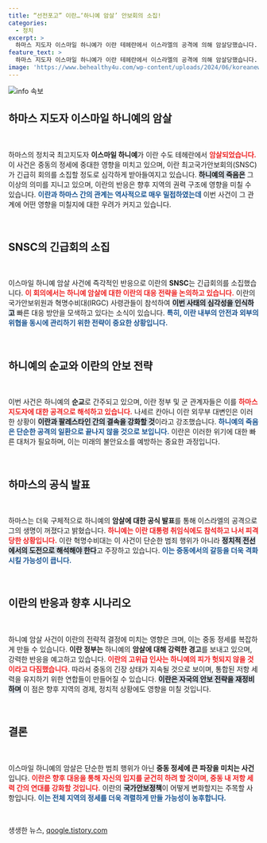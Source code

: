 ```yaml
---
title: “선전포고” 이란…‘하니예 암살’ 안보회의 소집!
categories:
  - 정치
excerpt: >
  하마스 지도자 이스마일 하니예가 이란 테헤란에서 이스라엘의 공격에 의해 암살당했습니다. 이란 최고국가안보회의는 긴급회의를 소집하여 대응 전략을 논의 중이며, 이란의 국가안보에 대한 위협이 고조되고 있습니다. 이 사건의 여파는 중동 전역에 큰 긴장을 불러일으킬 사안입니다.
feature_text: >
  하마스 지도자 이스마일 하니예가 이란 테헤란에서 이스라엘의 공격에 의해 암살당했습니다. 이란 최고국가안보회의는 긴급회의를 소집하여 대응 전략을 논의 중이며, 이란의 국가안보에 대한 위협이 고조되고 있습니다. 이 사건의 여파는 중동 전역에 큰 긴장을 불러일으킬 사안입니다.
image: 'https://www.behealthy4u.com/wp-content/uploads/2024/06/koreanews.jpg'
---
```


<p><img src="https://www.behealthy4u.com/wp-content/uploads/2024/06/koreanews.jpg" alt="info 속보" /></p>

<h2 data-ke-size="size26">하마스 지도자 이스마일 하니예의 암살</h2>

<p data-ke-size="size16">&nbsp;</p>

<p>하마스의 정치국 최고지도자 <b>이스마일 하니예</b>가 이란 수도 테헤란에서 <b><span style="color: #ee2323;">암살되었습니다.</span></b> 이 사건은 중동의 정세에 중대한 영향을 미치고 있으며, 이란 최고국가안보회의(SNSC)가 긴급히 회의를 소집할 정도로 심각하게 받아들여지고 있습니다. <b><span style="background-color: #21538527;">하니예의 죽음은</span></b> 그 이상의 의미를 지니고 있으며, 이란의 반응은 향후 지역의 권력 구조에 영향을 미칠 수 있습니다. <b><span style="color: #1a5490;">이란과 하마스 간의 관계는 역사적으로 매우 밀접하였는데</span></b> 이번 사건이 그 관계에 어떤 영향을 미칠지에 대한 우려가 커지고 있습니다.</p>

<p data-ke-size="size16">&nbsp;</p>

<h2 data-ke-size="size26">SNSC의 긴급회의 소집</h2>

<p data-ke-size="size16">&nbsp;</p>

<p>이스마일 하니예 암살 사건에 즉각적인 반응으로 이란의 <b>SNSC</b>는 긴급회의를 소집했습니다. <b><span style="color: #ee2323;">이 회의에서는 하니예 암살에 대한 이란의 대응 전략을 논의하고 있습니다.</span></b> 이란의 국가안보위원과 혁명수비대(IRGC) 사령관들이 참석하여 <b><span style="background-color: #21538527;">이번 사태의 심각성을 인식하고</span></b> 빠른 대응 방안을 모색하고 있다는 소식이 있습니다. <b><span style="color: #1a5490;">특히, 이란 내부의 안전과 외부의 위협을 동시에 관리하기 위한 전략이 중요한 상황입니다.</span></b></p>

<p data-ke-size="size16">&nbsp;</p>

<h2 data-ke-size="size26">하니예의 순교와 이란의 안보 전략</h2>

<p data-ke-size="size16">&nbsp;</p>

<p>이번 사건은 하니예의 <b>순교</b>로 간주되고 있으며, 이란 정부 및 군 관계자들은 이를 <b><span style="color: #ee2323;">하마스 지도자에 대한 공격으로 해석하고 있습니다.</span></b> 나세르 칸아니 이란 외무부 대변인은 이러한 상황이 <b><span style="background-color: #21538527;">이란과 팔레스타인 간의 결속을 강화할 것</span></b>이라고 강조했습니다. <b><span style="color: #1a5490;">하니예의 죽음은 단순한 공격의 일환으로 끝나지 않을 것으로 보입니다.</span></b> 이란은 이러한 위기에 대한 빠른 대처가 필요하며, 이는 미래의 불안요소를 예방하는 중요한 과정입니다.</p>

<p data-ke-size="size16">&nbsp;</p>

<h2 data-ke-size="size26">하마스의 공식 발표</h2>

<p data-ke-size="size16">&nbsp;</p>

<p>하마스는 더욱 구체적으로 하니예의 <b>암살에 대한 공식 발표</b>를 통해 이스라엘의 공격으로 그의 생명이 꺼졌다고 밝혔습니다. <b><span style="color: #ee2323;">하니예는 이란 대통령 취임식에도 참석하고 나서 피격당한 상황입니다.</span></b> 이란 혁명수비대는 이 사건이 단순한 범죄 행위가 아니라 <b><span style="background-color: #21538527;">정치적 전선에서의 도전으로 해석해야 한다</span></b>고 주장하고 있습니다. <b><span style="color: #1a5490;">이는 중동에서의 갈등을 더욱 격화시킬 가능성이 큽니다.</span></b></p>

<p data-ke-size="size16">&nbsp;</p>

<h2 data-ke-size="size26">이란의 반응과 향후 시나리오</h2>

<p data-ke-size="size16">&nbsp;</p>

<p>하니예 암살 사건이 이란의 전략적 결정에 미치는 영향은 크며, 이는 중동 정세를 복잡하게 만들 수 있습니다. <b>이란 정부는</b> 하니예의 <b>암살에 대해 강력한 경고</b>를 보내고 있으며, 강력한 반응을 예고하고 있습니다. <b><span style="color: #ee2323;">이란의 고위급 인사는 하니예의 피가 헛되지 않을 것이라고 다짐했습니다.</span></b> 따라서 중동의 긴장 상태가 지속될 것으로 보이며, 통합된 저항 세력을 유지하기 위한 연합들이 만들어질 수 있습니다. <b><span style="background-color: #21538527;">이란은 자국의 안보 전략을 재정비하며</span></b> 이 점은 향후 지역의 경제, 정치적 상황에도 영향을 미칠 것입니다.</p>

<p data-ke-size="size16">&nbsp;</p>

<h2 data-ke-size="size26">결론</h2>

<p data-ke-size="size16">&nbsp;</p>

<p>이스마일 하니예의 암살은 단순한 범죄 행위가 아닌 <b>중동 정세에 큰 파장을 미치는 사건</b>입니다. <b><span style="color: #ee2323;">이란은 향후 대응을 통해 자신의 입지를 굳건히 하려 할 것이며, 중동 내 저항 세력 간의 연대를 강화할 것입니다.</span></b> 이란의 <b><span style="background-color: #21538527;">국가안보정책</span></b>이 어떻게 변화할지는 주목할 사항입니다. <b><span style="color: #1a5490;">이는 전체 지역의 정세를 더욱 격렬하게 만들 가능성이 농후합니다.</span></b></p>

<p data-ke-size="size16">&nbsp;</p>
생생한 뉴스, <a href="https://qoogle.tistory.com" rel="dofollow">qoogle.tistory.com</a>


